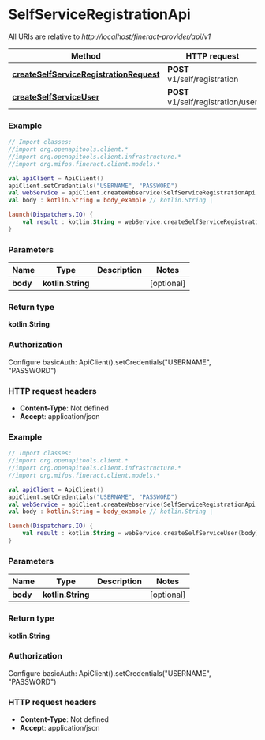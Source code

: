 # SelfServiceRegistrationApi

All URIs are relative to *http://localhost/fineract-provider/api/v1*

| Method | HTTP request | Description |
| ------------- | ------------- | ------------- |
| [**createSelfServiceRegistrationRequest**](SelfServiceRegistrationApi.md#createSelfServiceRegistrationRequest) | **POST** v1/self/registration |  |
| [**createSelfServiceUser**](SelfServiceRegistrationApi.md#createSelfServiceUser) | **POST** v1/self/registration/user |  |





### Example
```kotlin
// Import classes:
//import org.openapitools.client.*
//import org.openapitools.client.infrastructure.*
//import org.mifos.fineract.client.models.*

val apiClient = ApiClient()
apiClient.setCredentials("USERNAME", "PASSWORD")
val webService = apiClient.createWebservice(SelfServiceRegistrationApi::class.java)
val body : kotlin.String = body_example // kotlin.String | 

launch(Dispatchers.IO) {
    val result : kotlin.String = webService.createSelfServiceRegistrationRequest(body)
}
```

### Parameters
| Name | Type | Description  | Notes |
| ------------- | ------------- | ------------- | ------------- |
| **body** | **kotlin.String**|  | [optional] |

### Return type

**kotlin.String**

### Authorization


Configure basicAuth:
    ApiClient().setCredentials("USERNAME", "PASSWORD")

### HTTP request headers

 - **Content-Type**: Not defined
 - **Accept**: application/json




### Example
```kotlin
// Import classes:
//import org.openapitools.client.*
//import org.openapitools.client.infrastructure.*
//import org.mifos.fineract.client.models.*

val apiClient = ApiClient()
apiClient.setCredentials("USERNAME", "PASSWORD")
val webService = apiClient.createWebservice(SelfServiceRegistrationApi::class.java)
val body : kotlin.String = body_example // kotlin.String | 

launch(Dispatchers.IO) {
    val result : kotlin.String = webService.createSelfServiceUser(body)
}
```

### Parameters
| Name | Type | Description  | Notes |
| ------------- | ------------- | ------------- | ------------- |
| **body** | **kotlin.String**|  | [optional] |

### Return type

**kotlin.String**

### Authorization


Configure basicAuth:
    ApiClient().setCredentials("USERNAME", "PASSWORD")

### HTTP request headers

 - **Content-Type**: Not defined
 - **Accept**: application/json

